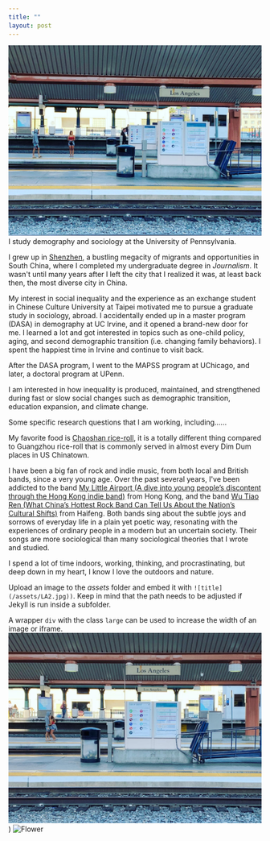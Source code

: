 ```yaml
---
title: ""
layout: post
---
```

![LA2](/assets/LA1.jpg)
I study demography and sociology at the University of Pennsylvania.  

I grew up in [Shenzhen](https://www.archdaily.com/932731/the-curious-history-and-beauty-of-shenzhens-urban-villages), a bustling megacity of migrants and opportunities in South China, where I completed my undergraduate degree in *Journalism*. It wasn't until many years after I left the city that I realized it was, at least back then, the most diverse city in China.  

My interest in social inequality and the experience as an exchange student in Chinese Culture University at Taipei motivated me to pursue a graduate study in sociology, abroad. I accidentally ended up in a master program (DASA) in demography at UC Irvine, and it opened a brand-new door for me. I learned a lot and got interested in topics such as one-child policy, aging, and second demographic transition (i.e. changing family behaviors). I spent the happiest time in Irvine and continue to visit back.  

After the DASA program, I went to the MAPSS program at UChicago, and later, a doctoral program at UPenn.  

I am interested in how inequality is produced, maintained, and strengthened during fast or slow social changes such as demographic transition, education expansion, and climate change.  

Some specific research questions that I am working, including......

My favorite food is [Chaoshan rice-roll](https://www.youtube.com/watch?v=OOJsyC1Kpew), it is a totally different thing compared to Guangzhou rice-roll that is commonly served in almost every Dim Dum places in US Chinatown.  

I have been a big fan of rock and indie music, from both local and British bands, since a very young age. Over the past several years, I've been addicted to the band [My Little Airport (A dive into young people’s discontent through the Hong Kong indie band)](https://hongkongfp.com/2021/11/19/a-dive-into-young-peoples-discontent-through-the-hong-kong-indie-band-my-little-airport/) from Hong Kong, and the band [Wu Tiao Ren (What China’s Hottest Rock Band Can Tell Us About the Nation’s Cultural Shifts)](https://fairbank.fas.harvard.edu/events/what-chinas-coolest-rock-band-can-tell-us-about-the-nations-cultural-shifts/) from Haifeng. Both bands sing about the subtle joys and sorrows of everyday life in a plain yet poetic way, resonating with the experiences of ordinary people in a modern but an uncertain society. Their songs are more sociological than many sociological theories that I wrote and studied. 

I spend a lot of time indoors, working, thinking, and procrastinating, but deep down in my heart, I know I love the outdoors and nature. 


Upload an image to the *assets* folder and embed it with `![title](/assets/LA2.jpg))`. Keep in mind that the path needs to be adjusted if Jekyll is run inside a subfolder.

A wrapper `div` with the class `large` can be used to increase the width of an image or iframe.
![LA2](/assets/LA2.jpg))
![Flower](https://user-images.githubusercontent.com/4943215/55412447-bcdb6c80-5567-11e9-8d12-b1e35fd5e50c.jpg)
